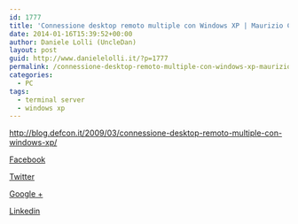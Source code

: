 ```yaml
---
id: 1777
title: 'Connessione desktop remoto multiple con Windows XP | Maurizio Condini &#8211; Defcon.it Blog'
date: 2014-01-16T15:39:52+00:00
author: Daniele Lolli (UncleDan)
layout: post
guid: http://www.danielelolli.it/?p=1777
permalink: /connessione-desktop-remoto-multiple-con-windows-xp-maurizio-condini-defcon-it-blog-01-2014.html
categories:
  - PC
tags:
  - terminal server
  - windows xp
---
```

<http://blog.defcon.it/2009/03/connessione-desktop-remoto-multiple-con-windows-xp/>

<div class="container_share">
  <a href="http://www.facebook.com/sharer.php?u=http://www.danielelolli.it/connessione-desktop-remoto-multiple-con-windows-xp-maurizio-condini-defcon-it-blog-01-2014.html&t=Connessione desktop remoto multiple con Windows XP | Maurizio Condini &#8211; Defcon.it Blog" target="_blank" class="button_purab_share facebook"><span><i class="icon-facebook"></i></span>
  
  <p>
    Facebook
  </p></a> 
  
  <a href="http://twitter.com/share?url=http://www.danielelolli.it/connessione-desktop-remoto-multiple-con-windows-xp-maurizio-condini-defcon-it-blog-01-2014.html&text=Connessione desktop remoto multiple con Windows XP | Maurizio Condini &#8211; Defcon.it Blog" target="_blank" class="button_purab_share twitter"><span><i class="icon-twitter"></i></span>
  
  <p>
    Twitter
  </p></a> 
  
  <a href="https://plus.google.com/share?url=http://www.danielelolli.it/connessione-desktop-remoto-multiple-con-windows-xp-maurizio-condini-defcon-it-blog-01-2014.html" target="_blank" class="button_purab_share google-plus"><span><i class="icon-google-plus"></i></span>
  
  <p>
    Google +
  </p></a> 
  
  <a href="http://www.linkedin.com/shareArticle?mini=true&url=http://www.danielelolli.it/connessione-desktop-remoto-multiple-con-windows-xp-maurizio-condini-defcon-it-blog-01-2014.html&title=Connessione desktop remoto multiple con Windows XP | Maurizio Condini &#8211; Defcon.it Blog" target="_blank" class="button_purab_share linkedin"><span><i class="icon-linkedin"></i></span>
  
  <p>
    Linkedin
  </p></a>
</div>